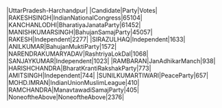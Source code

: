  
|UttarPradesh-Harchandpur|
|Candidate|Party|Votes|
|RAKESHSINGH|IndianNationalCongress|65104|
|KANCHANLODHI|BharatiyaJanataParty|61452|
|MANISHKUMARSINGH|BahujanSamajParty|45057|
|RAKESH|Independent|2277|
|SIRAZULHAQ|Independent|1633|
|ANILKUMAR|BahujanMuktiParty|1572|
|NARENDRAKUMARYADAV|RashtriyaLokDal|1068|
|SANJAYKUMAR|Independent|1023|
|RAMBARAN|JanAdhikarManch|938|
|HARISHCHANDRA|BharatKrantiRakshakParty|773|
|AMITSINGH|Independent|744|
|SUNILKUMARTIWARI|PeaceParty|657|
|MOHD.IMRAN|IndianUnionMuslimLeague|410|
|RAMCHANDRA|ManavtawadiSamajParty|405|
|NoneoftheAbove|NoneoftheAbove|2376|
